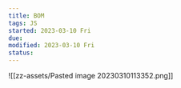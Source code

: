 ```yaml
---
title: BOM
tags: JS
started: 2023-03-10 Fri
due:
modified: 2023-03-10 Fri
status:
---
```

![[zz-assets/Pasted image 20230310113352.png]]